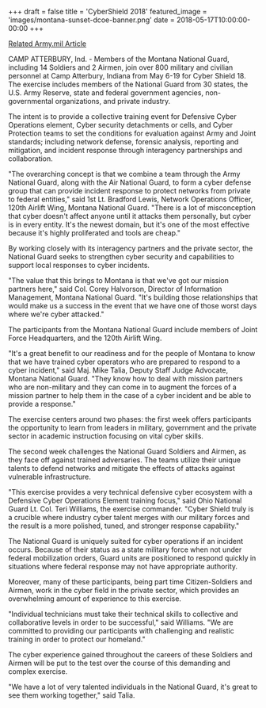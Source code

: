 +++
draft = false
title = 'CyberShield 2018'
featured_image = 'images/montana-sunset-dcoe-banner.png'
date = 2018-05-17T10:00:00-00:00
+++


[Related Army.mil Article](https://www.army.mil/article/205509/montana_national_guard_participates_in_major_cyber_exercise)

CAMP ATTERBURY, Ind. - Members of the Montana National Guard, including 14 Soldiers and 2 Airmen, join over 800 military and civilian personnel at Camp Atterbury, Indiana from May 6-19 for Cyber Shield 18. The exercise includes members of the National Guard from 30 states, the U.S. Army Reserve, state and federal government agencies, non-governmental organizations, and private industry.

The intent is to provide a collective training event for Defensive Cyber Operations element, Cyber security detachments or cells, and Cyber Protection teams to set the conditions for evaluation against Army and Joint standards; including network defense, forensic analysis, reporting and mitigation, and incident response through interagency partnerships and collaboration.

"The overarching concept is that we combine a team through the Army National Guard, along with the Air National Guard, to form a cyber defense group that can provide incident response to protect networks from private to federal entities," said 1st Lt. Bradford Lewis, Network Operations Officer, 120th Airlift Wing, Montana National Guard. "There is a lot of misconception that cyber doesn't affect anyone until it attacks them personally, but cyber is in every entity. It's the newest domain, but it's one of the most effective because it's highly proliferated and tools are cheap."

By working closely with its interagency partners and the private sector, the National Guard seeks to strengthen cyber security and capabilities to support local responses to cyber incidents.

"The value that this brings to Montana is that we've got our mission partners here," said Col. Corey Halvorson, Director of Information Management, Montana National Guard. "It's building those relationships that would make us a success in the event that we have one of those worst days where we're cyber attacked."

The participants from the Montana National Guard include members of Joint Force Headquarters, and the 120th Airlift Wing.

"It's a great benefit to our readiness and for the people of Montana to know that we have trained cyber operators who are prepared to respond to a cyber incident," said Maj. Mike Talia, Deputy Staff Judge Advocate, Montana National Guard. "They know how to deal with mission partners who are non-military and they can come in to augment the forces of a mission partner to help them in the case of a cyber incident and be able to provide a response."

The exercise centers around two phases: the first week offers participants the opportunity to learn from leaders in military, government and the private sector in academic instruction focusing on vital cyber skills.

The second week challenges the National Guard Soldiers and Airmen, as they face off against trained adversaries. The teams utilize their unique talents to defend networks and mitigate the effects of attacks against vulnerable infrastructure.

"This exercise provides a very technical defensive cyber ecosystem with a Defensive Cyber Operations Element training focus," said Ohio National Guard Lt. Col. Teri Williams, the exercise commander. "Cyber Shield truly is a crucible where industry cyber talent merges with our military forces and the result is a more polished, tuned, and stronger response capability."

The National Guard is uniquely suited for cyber operations if an incident occurs. Because of their status as a state military force when not under federal mobilization orders, Guard units are positioned to respond quickly in situations where federal response may not have appropriate authority.

Moreover, many of these participants, being part time Citizen-Soldiers and Airmen, work in the cyber field in the private sector, which provides an overwhelming amount of experience to this exercise.

"Individual technicians must take their technical skills to collective and collaborative levels in order to be successful," said Williams. "We are committed to providing our participants with challenging and realistic training in order to protect our homeland."

The cyber experience gained throughout the careers of these Soldiers and Airmen will be put to the test over the course of this demanding and complex exercise.

"We have a lot of very talented individuals in the National Guard, it's great to see them working together," said Talia.

